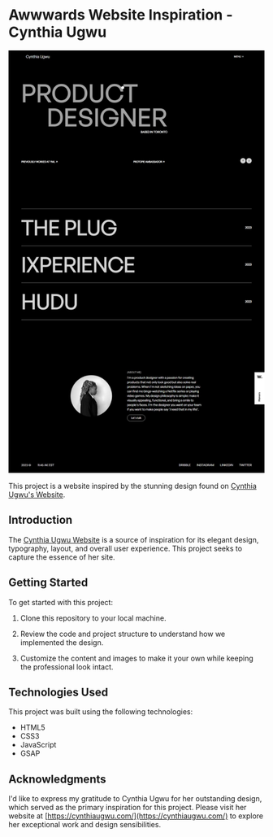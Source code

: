 # Awwwards Website Inspiration - Cynthia Ugwu

[![Cynthia Ugwu Website Inspiration](./design/14-product-design-portfolio.jpeg)](https://css-13-portfolio-website.netlify.app)

This project is a website inspired by the stunning design found on [Cynthia Ugwu's Website](https://cynthiaugwu.com/).

## Introduction

The [Cynthia Ugwu Website](https://cynthiaugwu.com/) is a source of inspiration for its elegant design, typography, layout, and overall user experience. This project seeks to capture the essence of her site.

## Getting Started

To get started with this project:

1. Clone this repository to your local machine.

2. Review the code and project structure to understand how we implemented the design.

3. Customize the content and images to make it your own while keeping the professional look intact.

## Technologies Used

This project was built using the following technologies:

- HTML5
- CSS3
- JavaScript
- GSAP

## Acknowledgments

I'd like to express my gratitude to Cynthia Ugwu for her outstanding design, which served as the primary inspiration for this project. Please visit her website at [https://cynthiaugwu.com/](https://cynthiaugwu.com/) to explore her exceptional work and design sensibilities.
